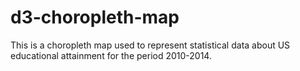 # d3-choropleth-map
This is a choropleth map used to represent statistical data about US educational attainment for the period 2010-2014.
